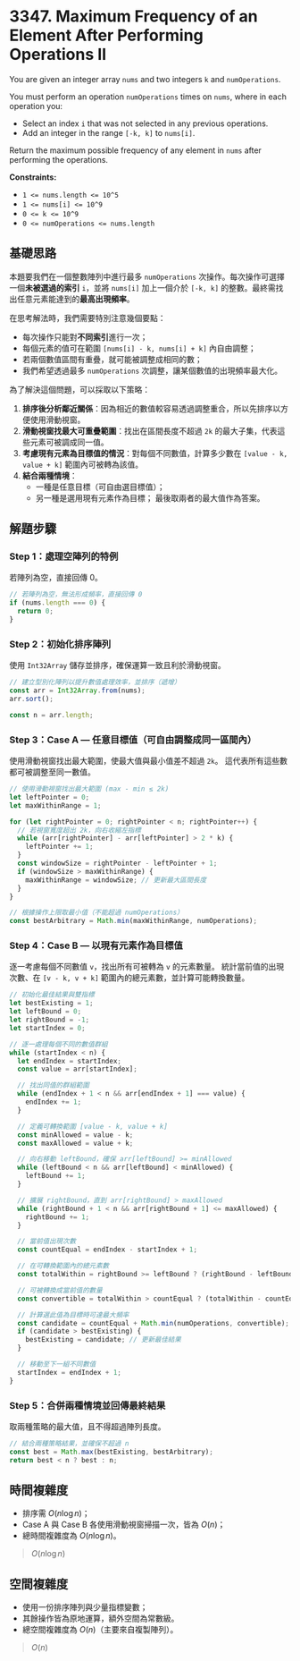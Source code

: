 # 3347. Maximum Frequency of an Element After Performing Operations II

You are given an integer array `nums` and two integers `k` and `numOperations`.

You must perform an operation `numOperations` times on `nums`, where in each operation you:

- Select an index `i` that was not selected in any previous operations.
- Add an integer in the range `[-k, k]` to `nums[i]`.

Return the maximum possible frequency of any element in `nums` after performing the operations.

**Constraints:**

- `1 <= nums.length <= 10^5`
- `1 <= nums[i] <= 10^9`
- `0 <= k <= 10^9`
- `0 <= numOperations <= nums.length`

## 基礎思路

本題要我們在一個整數陣列中進行最多 `numOperations` 次操作。每次操作可選擇一個**未被選過的索引** `i`，並將 `nums[i]` 加上一個介於 `[-k, k]` 的整數。最終需找出任意元素能達到的**最高出現頻率**。

在思考解法時，我們需要特別注意幾個要點：

- 每次操作只能對**不同索引**進行一次；
- 每個元素的值可在範圍 `[nums[i] - k, nums[i] + k]` 內自由調整；
- 若兩個數值區間有重疊，就可能被調整成相同的數；
- 我們希望透過最多 `numOperations` 次調整，讓某個數值的出現頻率最大化。

為了解決這個問題，可以採取以下策略：

1. **排序後分析鄰近關係**：因為相近的數值較容易透過調整重合，所以先排序以方便使用滑動視窗。
2. **滑動視窗找最大可重疊範圍**：找出在區間長度不超過 `2k` 的最大子集，代表這些元素可被調成同一值。
3. **考慮現有元素為目標值的情況**：對每個不同數值，計算多少數在 `[value - k, value + k]` 範圍內可被轉為該值。
4. **結合兩種情境**：
    - 一種是任意目標（可自由選目標值）；
    - 另一種是選用現有元素作為目標；
      最後取兩者的最大值作為答案。

## 解題步驟

### Step 1：處理空陣列的特例

若陣列為空，直接回傳 0。

```typescript
// 若陣列為空，無法形成頻率，直接回傳 0
if (nums.length === 0) {
  return 0;
}
```

### Step 2：初始化排序陣列

使用 `Int32Array` 儲存並排序，確保運算一致且利於滑動視窗。

```typescript
// 建立型別化陣列以提升數值處理效率，並排序（遞增）
const arr = Int32Array.from(nums);
arr.sort();

const n = arr.length;
```

### Step 3：Case A — 任意目標值（可自由調整成同一區間內）

使用滑動視窗找出最大範圍，使最大值與最小值差不超過 `2k`。
這代表所有這些數都可被調整至同一數值。

```typescript
// 使用滑動視窗找出最大範圍 (max - min ≤ 2k)
let leftPointer = 0;
let maxWithinRange = 1;

for (let rightPointer = 0; rightPointer < n; rightPointer++) {
  // 若視窗寬度超出 2k，向右收縮左指標
  while (arr[rightPointer] - arr[leftPointer] > 2 * k) {
    leftPointer += 1;
  }
  const windowSize = rightPointer - leftPointer + 1;
  if (windowSize > maxWithinRange) {
    maxWithinRange = windowSize; // 更新最大區間長度
  }
}

// 根據操作上限取最小值（不能超過 numOperations）
const bestArbitrary = Math.min(maxWithinRange, numOperations);
```

### Step 4：Case B — 以現有元素作為目標值

逐一考慮每個不同數值 `v`，找出所有可被轉為 `v` 的元素數量。
統計當前值的出現次數、在 `[v - k, v + k]` 範圍內的總元素數，並計算可能轉換數量。

```typescript
// 初始化最佳結果與雙指標
let bestExisting = 1;
let leftBound = 0;
let rightBound = -1;
let startIndex = 0;

// 逐一處理每個不同的數值群組
while (startIndex < n) {
  let endIndex = startIndex;
  const value = arr[startIndex];

  // 找出同值的群組範圍
  while (endIndex + 1 < n && arr[endIndex + 1] === value) {
    endIndex += 1;
  }

  // 定義可轉換範圍 [value - k, value + k]
  const minAllowed = value - k;
  const maxAllowed = value + k;

  // 向右移動 leftBound，確保 arr[leftBound] >= minAllowed
  while (leftBound < n && arr[leftBound] < minAllowed) {
    leftBound += 1;
  }

  // 擴展 rightBound，直到 arr[rightBound] > maxAllowed
  while (rightBound + 1 < n && arr[rightBound + 1] <= maxAllowed) {
    rightBound += 1;
  }

  // 當前值出現次數
  const countEqual = endIndex - startIndex + 1;

  // 在可轉換範圍內的總元素數
  const totalWithin = rightBound >= leftBound ? (rightBound - leftBound + 1) : 0;

  // 可被轉換成當前值的數量
  const convertible = totalWithin > countEqual ? (totalWithin - countEqual) : 0;

  // 計算選此值為目標時可達最大頻率
  const candidate = countEqual + Math.min(numOperations, convertible);
  if (candidate > bestExisting) {
    bestExisting = candidate; // 更新最佳結果
  }

  // 移動至下一組不同數值
  startIndex = endIndex + 1;
}
```

### Step 5：合併兩種情境並回傳最終結果

取兩種策略的最大值，且不得超過陣列長度。

```typescript
// 結合兩種策略結果，並確保不超過 n
const best = Math.max(bestExisting, bestArbitrary);
return best < n ? best : n;
```

## 時間複雜度

- 排序需 $O(n \log n)$；
- Case A 與 Case B 各使用滑動視窗掃描一次，皆為 $O(n)$；
- 總時間複雜度為 $O(n \log n)$。

> $O(n \log n)$

## 空間複雜度

- 使用一份排序陣列與少量指標變數；
- 其餘操作皆為原地運算，額外空間為常數級。
- 總空間複雜度為 $O(n)$（主要來自複製陣列）。

> $O(n)$
